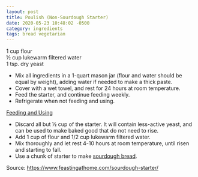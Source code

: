 ```yaml
---
layout: post
title: Poulish (Non-Sourdough Starter)
date: 2020-05-23 10:48:02 -0500
category: ingredients
tags: bread vegetarian
---
```

1 cup flour  
½ cup lukewarm filtered water  
1 tsp. dry yeast  
<ul>
 	<li>Mix all ingredients in a 1-quart mason jar (flour and water should be equal by weight), adding water if needed to make a thick paste.</li>
 	<li>Cover with a wet towel, and rest for 24 hours at room temperature.</li>
 	<li>Feed the starter, and continue feeding weekly.</li>
 	<li>Refrigerate when not feeding and using.</li>
</ul>
<span style="text-decoration: underline;">Feeding and Using</span>
<ul>
 	<li>Discard all but ½ cup of the starter. It will contain less-active yeast, and can be used to make baked good that do not need to rise.</li>
 	<li>Add 1 cup of flour and 1/2 cup lukewarm filtered water.</li>
 	<li>Mix thoroughly and let rest 4-10 hours at room temperature, until risen and starting to fall.</li>
 	<li>Use a chunk of starter to make <a href="https://escowles.github.io/recipes/sides/2020/05/20/sourdough-bread.html">sourdough bread</a>.</li>
</ul>
Source: <a href="https://www.feastingathome.com/sourdough-starter/">https://www.feastingathome.com/sourdough-starter/</a>
